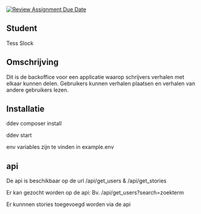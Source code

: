 [![Review Assignment Due Date](https://classroom.github.com/assets/deadline-readme-button-22041afd0340ce965d47ae6ef1cefeee28c7c493a6346c4f15d667ab976d596c.svg)](https://classroom.github.com/a/RN63TLFQ)

## Student

Tess Slock

## Omschrijving

Dit is de backoffice voor een applicatie waarop schrijvers verhalen met elkaar kunnen delen. Gebruikers kunnen verhalen plaatsen en verhalen van andere gebruikers lezen.

## Installatie

ddev composer install

ddev start

env variables zijn te vinden in example.env

## api
De api is beschikbaar op de url /api/get_users & /api/get_stories

Er kan gezocht worden op de api:
Bv. /api/get_users?search=zoekterm

Er kunnnen stories toegevoegd worden via de api